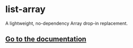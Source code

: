 # list-array

A lightweight, no-dependency Array drop-in replacement.

## [Go to the documentation](https://samplasion.github.io/list-array)